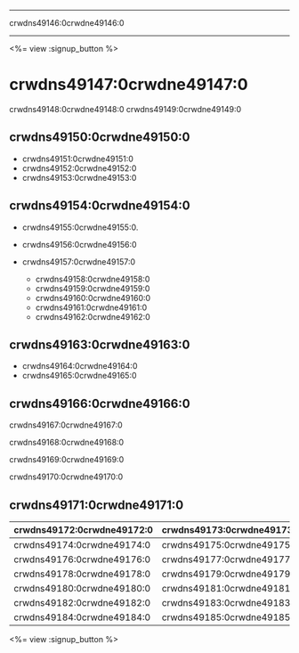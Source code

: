 * * *

crwdns49146:0crwdne49146:0

* * *

<%= view :signup_button %>

# crwdns49147:0crwdne49147:0

crwdns49148:0crwdne49148:0 crwdns49149:0crwdne49149:0

## crwdns49150:0crwdne49150:0

  * crwdns49151:0crwdne49151:0
  * crwdns49152:0crwdne49152:0
  * crwdns49153:0crwdne49153:0

## crwdns49154:0crwdne49154:0

  * crwdns49155:0crwdne49155:0.
  * crwdns49156:0crwdne49156:0   
      
    
  * crwdns49157:0crwdne49157:0 
      * crwdns49158:0crwdne49158:0
      * crwdns49159:0crwdne49159:0
      * crwdns49160:0crwdne49160:0
      * crwdns49161:0crwdne49161:0
      * crwdns49162:0crwdne49162:0

## crwdns49163:0crwdne49163:0

  * crwdns49164:0crwdne49164:0 
  * crwdns49165:0crwdne49165:0

## crwdns49166:0crwdne49166:0

crwdns49167:0crwdne49167:0

crwdns49168:0crwdne49168:0

crwdns49169:0crwdne49169:0

crwdns49170:0crwdne49170:0   
  


## crwdns49171:0crwdne49171:0

| crwdns49172:0crwdne49172:0 | crwdns49173:0crwdne49173:0 |
| -------------------------- | -------------------------- |
| crwdns49174:0crwdne49174:0 | crwdns49175:0crwdne49175:0 |
| crwdns49176:0crwdne49176:0 | crwdns49177:0crwdne49177:0 |
| crwdns49178:0crwdne49178:0 | crwdns49179:0crwdne49179:0 |
| crwdns49180:0crwdne49180:0 | crwdns49181:0crwdne49181:0 |
| crwdns49182:0crwdne49182:0 | crwdns49183:0crwdne49183:0 |
| crwdns49184:0crwdne49184:0 | crwdns49185:0crwdne49185:0 |

<%= view :signup_button %>